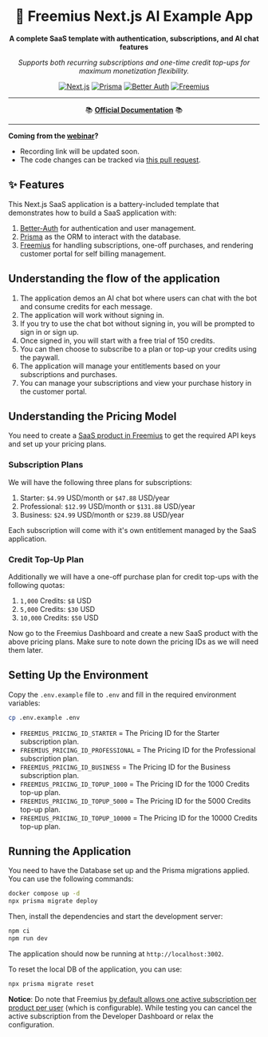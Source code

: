 <div align="center">

# 🚀 Freemius Next.js AI Example App

**A complete SaaS template with authentication, subscriptions, and AI chat features**

_Supports both recurring subscriptions and one-time credit top-ups for maximum monetization flexibility._

[![Next.js](https://img.shields.io/badge/Next.js-15-black?logo=next.js)](https://nextjs.org/)
[![Prisma](https://img.shields.io/badge/Prisma-6-2D3748?logo=prisma)](https://www.prisma.io/)
[![Better Auth](https://img.shields.io/badge/Better--Auth-1-blue)](https://www.better-auth.com/)
[![Freemius](https://img.shields.io/badge/Freemius-SaaS-green)](https://freemius.com/)

---

📚 **[Official Documentation](https://freemius.com/help/documentation/saas-sdk/framework/nextjs/)** 📚

</div>

---

**Coming from the [webinar](https://freemius.com/build-and-monetize-your-saas-webinar/)?**

- Recording link will be updated soon.
- The code changes can be tracked via [this pull request](https://github.com/Freemius/ai-chat-nextjs-example/pull/2).

## ✨ Features

This Next.js SaaS application is a battery-included template that demonstrates how to build a SaaS application with:

1. [Better-Auth](https://www.better-auth.com/) for authentication and user management.
2. [Prisma](https://www.prisma.io/) as the ORM to interact with the database.
3. [Freemius](https://freemius.com/) for handling subscriptions, one-off purchases, and rendering customer portal for
   self billing management.

## Understanding the flow of the application

1. The application demos an AI chat bot where users can chat with the bot and consume credits for each message.
1. The application will work without signing in.
1. If you try to use the chat bot without signing in, you will be prompted to sign in or sign up.
1. Once signed in, you will start with a free trial of 150 credits.
1. You can then choose to subscribe to a plan or top-up your credits using the paywall.
1. The application will manage your entitlements based on your subscriptions and purchases.
1. You can manage your subscriptions and view your purchase history in the customer portal.

## Understanding the Pricing Model

You need to create a [SaaS product in Freemius](https://freemius.com/help/documentation/saas/saas-plans-pricing/) to get
the required API keys and set up your pricing plans.

### Subscription Plans

We will have the following three plans for subscriptions:

1. Starter: `$4.99` USD/month or `$47.88` USD/year
2. Professional: `$12.99` USD/month or `$131.88` USD/year
3. Business: `$24.99` USD/month or `$239.88` USD/year

Each subscription will come with it's own entitlement managed by the SaaS application.

### Credit Top-Up Plan

Additionally we will have a one-off purchase plan for credit top-ups with the following quotas:

1. `1,000` Credits: `$8` USD
2. `5,000` Credits: `$30` USD
3. `10,000` Credits: `$50` USD

Now go to the Freemius Dashboard and create a new SaaS product with the above pricing plans. Make sure to note down the
pricing IDs as we will need them later.

## Setting Up the Environment

Copy the `.env.example` file to `.env` and fill in the required environment variables:

```bash
cp .env.example .env
```

- `FREEMIUS_PRICING_ID_STARTER` = The Pricing ID for the Starter subscription plan.
- `FREEMIUS_PRICING_ID_PROFESSIONAL` = The Pricing ID for the Professional subscription plan.
- `FREEMIUS_PRICING_ID_BUSINESS` = The Pricing ID for the Business subscription plan.
- `FREEMIUS_PRICING_ID_TOPUP_1000` = The Pricing ID for the 1000 Credits top-up plan.
- `FREEMIUS_PRICING_ID_TOPUP_5000` = The Pricing ID for the 5000 Credits top-up plan.
- `FREEMIUS_PRICING_ID_TOPUP_10000` = The Pricing ID for the 10000 Credits top-up plan.

## Running the Application

You need to have the Database set up and the Prisma migrations applied. You can use the following commands:

```bash
docker compose up -d
npx prisma migrate deploy
```

Then, install the dependencies and start the development server:

```bash
npm ci
npm run dev
```

The application should now be running at `http://localhost:3002`.

To reset the local DB of the application, you can use:

```bash
npx prisma migrate reset
```

**Notice**: Do note that Freemius
[by default allows one active subscription per product per user](https://freemius.com/help/documentation/saas/saas-integration/#restricting-or-relaxing-single-subscription-per-user)
(which is configurable). While testing you can cancel the active subscription from the Developer Dashboard or relax the
configuration.
